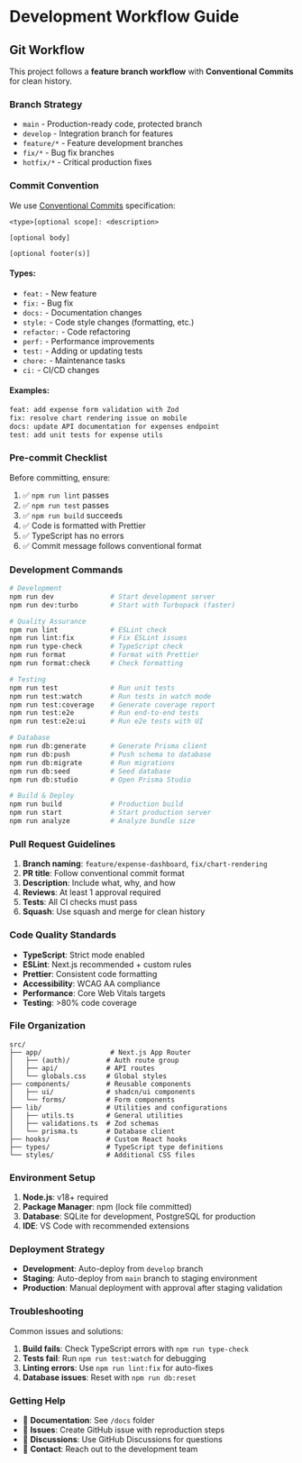 # Development Workflow Guide

## Git Workflow

This project follows a **feature branch workflow** with **Conventional Commits** for clean history.

### Branch Strategy

- `main` - Production-ready code, protected branch
- `develop` - Integration branch for features
- `feature/*` - Feature development branches
- `fix/*` - Bug fix branches
- `hotfix/*` - Critical production fixes

### Commit Convention

We use [Conventional Commits](https://www.conventionalcommits.org/) specification:

```
<type>[optional scope]: <description>

[optional body]

[optional footer(s)]
```

#### Types:
- `feat:` - New feature
- `fix:` - Bug fix
- `docs:` - Documentation changes
- `style:` - Code style changes (formatting, etc.)
- `refactor:` - Code refactoring
- `perf:` - Performance improvements
- `test:` - Adding or updating tests
- `chore:` - Maintenance tasks
- `ci:` - CI/CD changes

#### Examples:
```bash
feat: add expense form validation with Zod
fix: resolve chart rendering issue on mobile
docs: update API documentation for expenses endpoint
test: add unit tests for expense utils
```

### Pre-commit Checklist

Before committing, ensure:
1. ✅ `npm run lint` passes
2. ✅ `npm run test` passes
3. ✅ `npm run build` succeeds
4. ✅ Code is formatted with Prettier
5. ✅ TypeScript has no errors
6. ✅ Commit message follows conventional format

### Development Commands

```bash
# Development
npm run dev              # Start development server
npm run dev:turbo        # Start with Turbopack (faster)

# Quality Assurance
npm run lint             # ESLint check
npm run lint:fix         # Fix ESLint issues
npm run type-check       # TypeScript check
npm run format           # Format with Prettier
npm run format:check     # Check formatting

# Testing
npm run test             # Run unit tests
npm run test:watch       # Run tests in watch mode
npm run test:coverage    # Generate coverage report
npm run test:e2e         # Run end-to-end tests
npm run test:e2e:ui      # Run e2e tests with UI

# Database
npm run db:generate      # Generate Prisma client
npm run db:push          # Push schema to database
npm run db:migrate       # Run migrations
npm run db:seed          # Seed database
npm run db:studio        # Open Prisma Studio

# Build & Deploy
npm run build            # Production build
npm run start            # Start production server
npm run analyze          # Analyze bundle size
```

### Pull Request Guidelines

1. **Branch naming**: `feature/expense-dashboard`, `fix/chart-rendering`
2. **PR title**: Follow conventional commit format
3. **Description**: Include what, why, and how
4. **Reviews**: At least 1 approval required
5. **Tests**: All CI checks must pass
6. **Squash**: Use squash and merge for clean history

### Code Quality Standards

- **TypeScript**: Strict mode enabled
- **ESLint**: Next.js recommended + custom rules
- **Prettier**: Consistent code formatting
- **Accessibility**: WCAG AA compliance
- **Performance**: Core Web Vitals targets
- **Testing**: >80% code coverage

### File Organization

```
src/
├── app/                 # Next.js App Router
│   ├── (auth)/         # Auth route group
│   ├── api/            # API routes
│   └── globals.css     # Global styles
├── components/         # Reusable components
│   ├── ui/             # shadcn/ui components
│   └── forms/          # Form components
├── lib/                # Utilities and configurations
│   ├── utils.ts        # General utilities
│   ├── validations.ts  # Zod schemas
│   └── prisma.ts       # Database client
├── hooks/              # Custom React hooks
├── types/              # TypeScript type definitions
└── styles/             # Additional CSS files
```

### Environment Setup

1. **Node.js**: v18+ required
2. **Package Manager**: npm (lock file committed)
3. **Database**: SQLite for development, PostgreSQL for production
4. **IDE**: VS Code with recommended extensions

### Deployment Strategy

- **Development**: Auto-deploy from `develop` branch
- **Staging**: Auto-deploy from `main` branch to staging environment
- **Production**: Manual deployment with approval after staging validation

### Troubleshooting

Common issues and solutions:

1. **Build fails**: Check TypeScript errors with `npm run type-check`
2. **Tests fail**: Run `npm run test:watch` for debugging
3. **Linting errors**: Use `npm run lint:fix` for auto-fixes
4. **Database issues**: Reset with `npm run db:reset`

### Getting Help

- 📖 **Documentation**: See `/docs` folder
- 🐛 **Issues**: Create GitHub issue with reproduction steps
- 💬 **Discussions**: Use GitHub Discussions for questions
- 📧 **Contact**: Reach out to the development team
